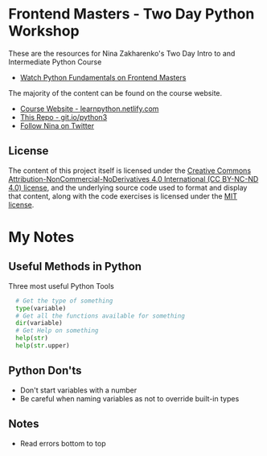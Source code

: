# Frontend Masters - Two Day Python Workshop

These are the resources for Nina Zakharenko's Two Day Intro to and Intermediate Python Course

* [Watch Python Fundamentals on Frontend Masters](https://frontendmasters.com/courses/python/)

The majority of the content can be found on the course website.

* [Course Website - learnpython.netlify.com](https://learnpython.netlify.com)
* [This Repo - git.io/python3](https://git.io/python3)
* [Follow Nina on Twitter](https://twitter.com/nnja)

## License

The content of this project itself is licensed under the [Creative Commons Attribution-NonCommercial-NoDerivatives 4.0 International (CC BY-NC-ND 4.0) license](https://creativecommons.org/licenses/by-nc-nd/4.0/), and the underlying source code used to format and display that content, along with the code exercises is licensed under the [MIT license](LICENSE.md).

# My Notes

## Useful Methods in Python
Three most useful Python Tools
```py
  # Get the type of something
  type(variable)
  # Get all the functions available for something
  dir(variable)
  # Get Help on something
  help(str)
  help(str.upper)
```

## Python Don'ts
- Don't start variables with a number
- Be careful when naming variables as not to override built-in types

## Notes
- Read errors bottom to top
